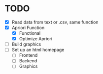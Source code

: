 # TODO
- [X] Read data from text or .csv, same function
- [X] Apriori Function
    - [X] Functional
    - [X] Optimize Apriori
- [ ] Build graphics
- [ ] Set up an html homepage
    - [ ] Frontend
    - [ ] Backend
    - [ ] Graphics
